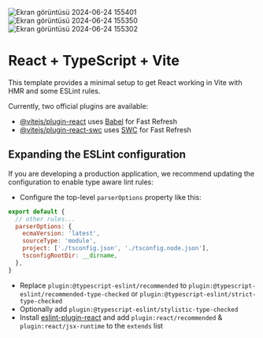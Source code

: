 
![Ekran görüntüsü 2024-06-24 155401](https://github.com/BEYZAASLAN/drag-and-drop-todo/assets/118660685/c87ef215-f6e0-47ff-8112-095f15f71c30)
![Ekran görüntüsü 2024-06-24 155350](https://github.com/BEYZAASLAN/drag-and-drop-todo/assets/118660685/c4955975-6d94-489e-a9a3-81a53071c025)
![Ekran görüntüsü 2024-06-24 155302](https://github.com/BEYZAASLAN/drag-and-drop-todo/assets/118660685/fb1b53f9-77dc-4fff-9f0e-afde247545b8)




# React + TypeScript + Vite

This template provides a minimal setup to get React working in Vite with HMR and some ESLint rules.

Currently, two official plugins are available:

- [@vitejs/plugin-react](https://github.com/vitejs/vite-plugin-react/blob/main/packages/plugin-react/README.md) uses [Babel](https://babeljs.io/) for Fast Refresh
- [@vitejs/plugin-react-swc](https://github.com/vitejs/vite-plugin-react-swc) uses [SWC](https://swc.rs/) for Fast Refresh

## Expanding the ESLint configuration

If you are developing a production application, we recommend updating the configuration to enable type aware lint rules:

- Configure the top-level `parserOptions` property like this:

```js
export default {
  // other rules...
  parserOptions: {
    ecmaVersion: 'latest',
    sourceType: 'module',
    project: ['./tsconfig.json', './tsconfig.node.json'],
    tsconfigRootDir: __dirname,
  },
}
```

- Replace `plugin:@typescript-eslint/recommended` to `plugin:@typescript-eslint/recommended-type-checked` or `plugin:@typescript-eslint/strict-type-checked`
- Optionally add `plugin:@typescript-eslint/stylistic-type-checked`
- Install [eslint-plugin-react](https://github.com/jsx-eslint/eslint-plugin-react) and add `plugin:react/recommended` & `plugin:react/jsx-runtime` to the `extends` list
